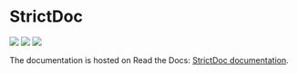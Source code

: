 # StrictDoc

![](https://github.com/stanislaw/strictdoc/workflows/StrictDoc%20on%20macOS/badge.svg?branch=master)
![](https://github.com/stanislaw/strictdoc/workflows/StrictDoc%20on%20Linux/badge.svg?branch=master)
![](https://github.com/stanislaw/strictdoc/workflows/StrictDoc%20on%20Windows/badge.svg?branch=master)

The documentation is hosted on Read the Docs:
[StrictDoc documentation](https://strictdoc.readthedocs.io/en/stable/).
